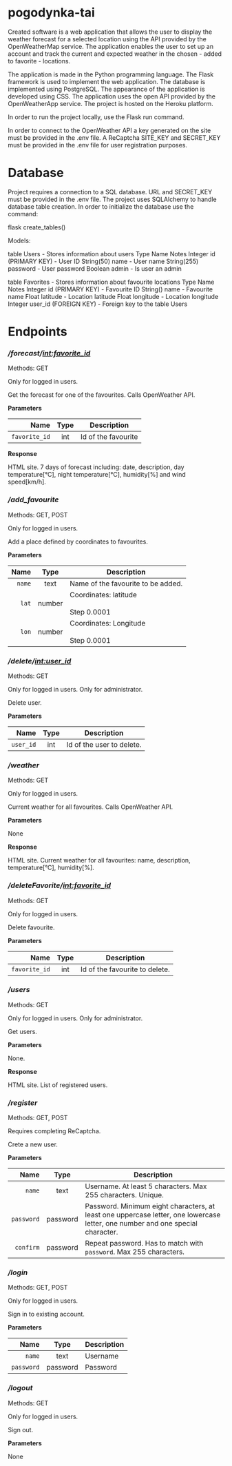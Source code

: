 # pogodynka-tai
Created software is a web application that allows the user to display the weather forecast for a selected 
location using the API provided by the OpenWeatherMap service.
The application enables the user to set up an account and track the current and expected 
weather in the chosen - added to favorite - locations.

The application is made in the Python programming language. The Flask framework is used to implement the web 
application. The database is implemented using PostgreSQL. The appearance of the application is 
developed using CSS. The application uses the open API provided by the OpenWeatherApp service.
The project is hosted on the Heroku platform.

In order to run the project locally, use the Flask run command.

In order to connect to the OpenWeather API a key generated on the site must be provided in the .env file.
A ReCaptcha SITE_KEY and SECRET_KEY must be provided in the .env file for user registration purposes.

# Database

Project requires a connection to a SQL database. URL and SECRET_KEY must be provided in the .env file.
The project uses SQLAlchemy to handle database table creation. In order to initialize the database use the command:

flask create_tables()

Models:

table Users - Stores information about users 
	Type		Name					Notes
    Integer		id (PRIMARY KEY)		- User ID
    String(50)	name					- User name
    String(255)	password				- User password
    Boolean		admin 					- Is user an admin
	
table Favorites	- Stores information about favourite locations
	Type		Name					Notes
    Integer		id (PRIMARY KEY)		- Favourite ID
    String()	name					- Favourite name
    Float		latitude				- Location latitude
    Float		longitude				- Location longitude
    Integer		user_id (FOREIGN KEY)	- Foreign key to the table Users
	
# Endpoints

### */forecast/<int:favorite_id>*

Methods: GET

Only for logged in users.

Get the forecast for one of the favourites. Calls OpenWeather API. 

**Parameters**

|      Name |  Type   | Description                           |
| ---------:|:-------:| ------------------------------------- |
|    `favorite_id` | int    | Id of the favourite    |

**Response**

HTML site. 7 days of forecast including: date, description, day temperature[°C], night temperature[°C], humidity[%] and wind speed[km/h].

### */add_favourite*

Methods: GET, POST

Only for logged in users.

Add a place defined by coordinates to favourites.

**Parameters**

|      Name |  Type   | Description                           |
| ---------:|:-------:| ------------------------------------- |
|    `name` | text    | Name of the favourite to be added.    |
|     `lat` | number  | Coordinates: latitude<br/><br/>Step 0.0001         |
|     `lon` | number  | Coordinates: Longitude<br/><br/>Step 0.0001        |

### */delete/<int:user_id>*

Methods: GET

Only for logged in users. Only for administrator.

Delete user.

**Parameters**

|      Name |  Type   | Description                           |
| ---------:|:-------:| ------------------------------------- |
|    `user_id` | int    | Id of the user to delete.    |

### */weather*

Methods: GET

Only for logged in users.

Current weather for all favourites. Calls OpenWeather API.

**Parameters**

None

**Response**

HTML site. Current weather for all favourites: name, description, temperature[°C], humidity[%].

### */deleteFavorite/<int:favorite_id>*

Methods: GET

Only for logged in users.

Delete favourite.

**Parameters**

|      Name |  Type   | Description                           |
| ---------:|:-------:| ------------------------------------- |
|    `favorite_id` | int    | Id of the favourite to delete.    |

### */users*

Methods: GET

Only for logged in users. Only for administrator.

Get users.

**Parameters**

None.

**Response**

HTML site. List of registered users.

### */register*

Methods: GET, POST

Requires completing ReCaptcha.

Crete a new user.

**Parameters**

|      Name |  Type   | Description                           |
| ---------:|:-------:| ------------------------------------- |
|    `name` | text    | Username. At least 5 characters. Max 255 characters. Unique.   |
|     `password` | password  | Password. Minimum eight characters, at least one uppercase letter, one lowercase letter, one number and one special character.         |
|     `confirm` | password  | Repeat password. Has to match with  `password`. Max 255 characters.     |

### */login*

Methods: GET, POST

Only for logged in users.

Sign in to existing account.

**Parameters**

|      Name |  Type   | Description                           |
| ---------:|:-------:| ------------------------------------- |
|    `name` | text    | Username  |
|     `password` | password  | Password        |

### */logout*

Methods: GET

Only for logged in users.

Sign out.

**Parameters**

None

